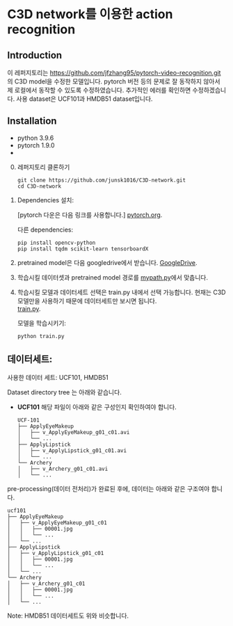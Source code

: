 # C3D network를 이용한 action recognition

## Introduction
이 레퍼지토리는 https://github.com/jfzhang95/pytorch-video-recognition.git 의 C3D model을 수정한 모델입니다. pytorch 버전 등의 문제로 잘 동작하지 않아서 제 로컬에서 동작할 수 있도록 수정하였습니다. 추가적인 에러를 확인하면 수정하겠습니다. 사용 dataset은 UCF101과 HMDB51 dataset입니다.

## Installation
+ python 3.9.6  
+ pytorch 1.9.0  
+  

0. 레퍼지토리 클론하기
    ```Shell
    git clone https://github.com/junsk1016/C3D-network.git
    cd C3D-network
    ```

1. Dependencies 설치:

    [pytorch 다운은 다음 링크를 사용합니다.] [pytorch.org](https://pytorch.org/).

    다른 dependencies:
    ```Shell
    pip install opencv-python  
    pip install tqdm scikit-learn tensorboardX
    ```

2. pretrained model은 다음 googledrive에서 받습니다. [GoogleDrive](https://drive.google.com/file/d/19NWziHWh1LgCcHU34geoKwYezAogv9fX/view?usp=sharing).  

3. 학습시킬 데이터셋과 pretrained model 경로를 [mypath.py](https://github.com/junsk1016/C3D-network/blob/main/mypath.py)에서 맞춥니다.  

4. 학습시킬 모델과 데이터세트 선택은 train.py 내에서 선택 가능합니다. 현재는 C3D 모델만을 사용하기 때문에 데이터세트만 보시면 됩니다.  
[train.py](https://github.com/junsk1016/C3D-network/blob/main/train.py).  

    모델을 학습시키기:
    ```Shell
    python train.py
    ```

## 데이터세트:

사용한 데이터 세트: UCF101, HMDB51

Dataset directory tree 는 아래와 같습니다.  

- **UCF101**
해당 파일이 아래와 같은 구성인지 확인하여야 합니다.
  ```
  UCF-101
  ├── ApplyEyeMakeup
  │   ├── v_ApplyEyeMakeup_g01_c01.avi
  │   └── ...
  ├── ApplyLipstick
  │   ├── v_ApplyLipstick_g01_c01.avi
  │   └── ...
  └── Archery
  │   ├── v_Archery_g01_c01.avi
  │   └── ...
  ```
pre-processing(데이터 전처리)가 완료된 후에, 데이터는 아래와 같은 구조여야 합니다.  
  ```
  ucf101
  ├── ApplyEyeMakeup
  │   ├── v_ApplyEyeMakeup_g01_c01
  │   │   ├── 00001.jpg
  │   │   └── ...
  │   └── ...
  ├── ApplyLipstick
  │   ├── v_ApplyLipstick_g01_c01
  │   │   ├── 00001.jpg
  │   │   └── ...
  │   └── ...
  └── Archery
  │   ├── v_Archery_g01_c01
  │   │   ├── 00001.jpg
  │   │   └── ...
  │   └── ...
  ```

Note: HMDB51 데이터세트도 위와 비슷합니다.  
